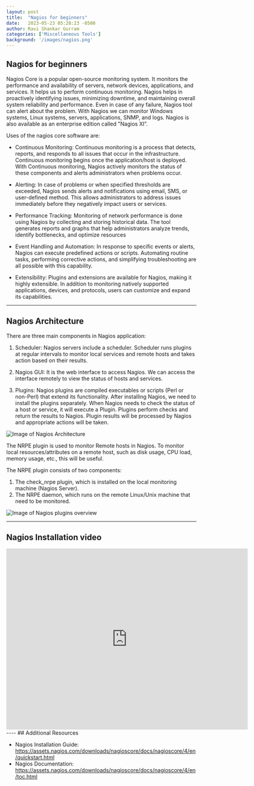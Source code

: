 ```yaml
---
layout: post
title:  "Nagios for beginners"
date:   2023-05-23 05:28:23 -0500
author: Ravi Shankar Gurram
categories: ['Miscellaneous Tools']
background: '/images/nagios.png'
---
```



## Nagios for beginners

Nagios Core is a popular open-source monitoring system. It monitors the performance and availability of servers, network devices, applications, and services. It helps us to perform continuous monitoring. Nagios helps in proactively identifying issues, minimizing downtime, and maintaining overall system reliability and performance. Even in case of any failure, Nagios tool can alert about the problem. With Nagios we can monitor Windows systems, Linux systems, servers, applications, SNMP, and logs. Nagios is also available as an enterprise edition called "Nagios XI”.



Uses of the nagios core software are:

 - Continuous Monitoring: Continuous monitoring is a process that detects, reports, and responds to all issues that occur in the infrastructure. Continuous monitoring begins once the application/host is deployed. With Continuous monitoring, Nagios actively monitors the status of these components and alerts administrators when problems occur.

 - Alerting: In case of problems or when specified thresholds are exceeded, Nagios sends alerts and notifications using email, SMS, or user-defined method. This allows administrators to address issues immediately before they negatively impact users or services.

 - Performance Tracking: Monitoring of network performance is done using Nagios by collecting and storing historical data. The tool generates reports and graphs that help administrators analyze trends, identify bottlenecks, and optimize resources

 - Event Handling and Automation: In response to specific events or alerts, Nagios can execute predefined actions or scripts. Automating routine tasks, performing corrective actions, and simplifying troubleshooting are all possible with this capability.

 - Extensibility: Plugins and extensions are available for Nagios, making it highly extensible. In addition to monitoring natively supported applications, devices, and protocols, users can customize and expand its capabilities.

---
## Nagios Architecture

There are three main components in Nagios application:

1. Scheduler: Nagios servers include a scheduler. Scheduler runs plugins at regular intervals to monitor local services and remote hosts and takes action based on their results.

2. Nagios GUI: It is the web interface to access Nagios. We can access the interface remotely to view the status of hosts and services. 

3. Plugins: Nagios plugins are compiled executables or scripts (Perl or non-Perl) that extend its functionality. After installing Nagios, we need to install the plugins separately. When Nagios needs to check the status of a host or service, it will execute a Plugin. Plugins perform checks and return the results to Nagios. Plugin results will be processed by Nagios and appropriate actions will be taken.

 <img class="img-fluid" src="/EHEblog/images/nagios/Nagios Architecture.png" alt="Image of Nagios Architecture">


The NRPE plugin is used to monitor Remote hosts in Nagios. To monitor local resources/attributes on a remote host, such as disk usage, CPU load, memory usage, etc., this will be useful.

The NRPE plugin consists of two components:
1. The check_nrpe plugin, which is installed on the local monitoring machine (Nagios Server).
2. The NRPE daemon, which runs on the remote Linux/Unix machine that need to be monitored.

 <img class="img-fluid" src="/EHEblog/images/nagios/Nagios plugins.png" alt="Image of Nagios plugins overview">

----
## Nagios Installation video

<iframe width="640" height="480" src="https://www.youtube.com/embed/w1g3gqsqG24" frameborder="0" allowfullscreen></iframe>
----
## Additional Resources

 - Nagios Installation Guide: https://assets.nagios.com/downloads/nagioscore/docs/nagioscore/4/en/quickstart.html
 - Nagios Documentation: https://assets.nagios.com/downloads/nagioscore/docs/nagioscore/4/en/toc.html

